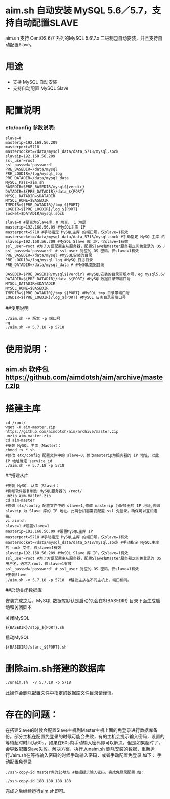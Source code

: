 aim.sh 自动安装 MySQL 5.6／5.7，支持自动配置SLAVE
========================

aim.sh 支持 CentOS 6\7 系列的MySQL 5.6\7.x 二进制包自动安装，并且支持自动配置Slave。

用途
===========

* 支持 MySQL 自动安装
* 支持自动配置 MySQL Slave


配置说明
=========

### etc/config 参数说明:

```
slave=0
masterip=192.168.56.209
masterport=5718
mastersocket=/data/mysql_data/data_5718/mysql.sock
slaveip=192.168.56.209
ssl_user=root
ssl_passwd='password'
PRE_BASEDIR=/data/mysql
PRE_LOGDIR=/log/mysql_log
PRE_DATADIR=/data/mysql_data
MySQL_Pass=aim.sh
BASEDIR=$PRE_BASEDIR/mysql${verdir}
DATADIR=${PRE_DATADIR}/data_${PORT}
MYSQL_DATADIR=$DATADIR
MYSQL_HOME=$BASEDIR
TMPDIR=${PRE_DATADIR}/tmp_${PORT}
LOGDIR=${PRE_LOGDIR}/log_${PORT}
socket=$DATADIR/mysql.sock

```

```txt
slave=0 #是否为Slave库，0 为否， 1 为是
masterip=192.168.56.09 #MySQL主库 IP
masterport=5718 #手动指定 MySQL主库 的端口号，仅slave=1有效
mastersocket=/data/mysql_data/data_5718/mysql.sock #手动指定 MySQL主库 的 sock 文件，仅slave=1有效
slaveip=192.168.56.209 #MySQL Slave 库 IP，仅slave=1有效
ssl_user=root #为了方便配置主从服务器，配置Slave和Master服务器之间免登录的 OS 用户名，通常为root，仅slave=1有效
ssl_passwd='password' # ssl_user 对应的 OS 密码，仅slave=1有效
PRE_BASEDIR=/data/mysql #MySQL安装的目录
PRE_LOGDIR=/log/mysql_log #MySQL日志目录
PRE_DATADIR=/data/mysql_data # #MySQL数据目录

BASEDIR=$PRE_BASEDIR/mysql${verdir} #MySQL安装的目录带版本号，eg mysql5.6/5.7
DATADIR=${PRE_DATADIR}/data_${PORT} #MySQL数据目录带端口号
MYSQL_DATADIR=$DATADIR
MYSQL_HOME=$BASEDIR
TMPDIR=${PRE_DATADIR}/tmp_${PORT} #MySQL tmp 目录带端口号
LOGDIR=${PRE_LOGDIR}/log_${PORT} #MySQL 日志目录带端口号
```
##使用说明
```
./aim.sh -v 版本 -p 端口号
eg
./aim.sh -v 5.7.18 -p 5718

 ```
使用说明：
===
## aim.sh 软件包  https://github.com/aimdotsh/aim/archive/master.zip
搭建主库
===

```
cd /root/
wget -O aim-master.zip https://github.com/aimdotsh/aim/archive/master.zip
unzip aim-master.zip
cd aim-master
#安装 MySQL 主库（Master）：
chmod +x *.sh
#修改 etc/config 配置文件中的 slave=0，修改masterip为服务器的 IP 地址，以此 IP 地址确定 service_id
./aim.sh -v 5.7.18 -p 5718

```
##搭建从库
```
#安装 MySQL 从库（Slave）：
#例如软件包复制到 MySQL服务器的 /root/
unzip aim-master.zip
cd aim-master
#修改 etc/config 配置文件中的 slave=1,修改 masterip 为服务器的 IP 地址,修改 slaveip 为 Slave 库的 IP 地址。此两台机器需要配置 ssl 免登录，确保可以互相连接。
vi aim.sh
slave=1 #设置slave=1
masterip=192.168.56.09 #设置MySQL主库 IP
masterport=5718 #手动指定 MySQL主库 的端口号，仅slave=1有效
mastersocket=/data/mysql_data/data_5718/mysql.sock #手动指定 MySQL主库 的 sock 文件，仅slave=1有效
slaveip=192.168.56.209 #MySQL Slave 库 IP，仅slave=1有效
ssl_user=root #为了方便配置主从服务器，配置Slave和Master服务器之间免登录的 OS 用户名，通常为root，仅slave=1有效
ssl_passwd='password' # ssl_user 对应的 OS 密码，仅slave=1有效
#安装Slave
./aim.sh -v 5.7.18 -p 5718  #建议主从在不同主机上，端口相同。

```
##启动关闭数据库

安装完成之后，MySQL 数据库默认是启动的,会在${BASEDIR} 目录下面生成启动和关闭脚本

关闭MySQL
```
${BASEDIR}/stop_${PORT}.sh
```
启动MySQL
```
${BASEDIR}/start_${PORT}.sh
```
删除aim.sh搭建的数据库
===
```
./unaim.sh  -v 5.7.18 -p 5718
```
此操作会删除配置文件中指定的数据库文件目录请谨慎。 


存在的问题：
===

在搭建Slave的时候会配置Slave主机到Master主机上面的免登录进行数据库备份。部分主机在配置免登录的时候可能会失败，有的主机会提示输入密码，设置的等待超时时间为60s，如果在60s内手动输入密码即可以解决，但是如果超时了，会导致配置Slave失败。解决方案，执行./unaim.sh 删除安装的数据，重新运行./aim.sh在等待输入密码的时候手动输入密码，或者手动配置免登录,如下：
手动配置免登录
```
./ssh-copy-id Master库的ip地址 #根据提示输入密码，完成免登录配置,如：
```
```
./ssh-copy-id 188.188.188.188
```

完成之后继续运行aim.sh即可。
